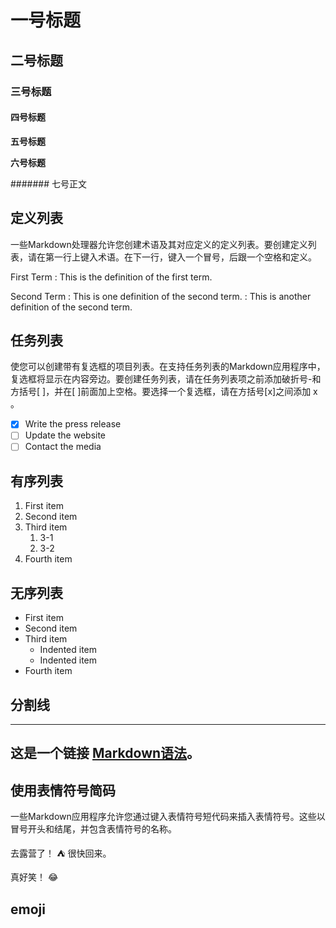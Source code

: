 # 一号标题

## 二号标题

### 三号标题

#### 四号标题

**五号标题**

**六号标题**

\####### 七号正文

## 定义列表

一些Markdown处理器允许您创建术语及其对应定义的定义列表。要创建定义列表，请在第一行上键入术语。在下一行，键入一个冒号，后跟一个空格和定义。

First Term : This is the definition of the first term.

Second Term : This is one definition of the second term. : This is another definition of the second term.

## 任务列表

使您可以创建带有复选框的项目列表。在支持任务列表的Markdown应用程序中，复选框将显示在内容旁边。要创建任务列表，请在任务列表项之前添加破折号-和方括号\[ ]，并在\[ ]前面加上空格。要选择一个复选框，请在方括号\[x]之间添加 x 。

* [x] Write the press release
* [ ] Update the website
* [ ] Contact the media

## 有序列表

1. First item
2. Second item
3. Third item
   1. 3-1
   2. 3-2
4. Fourth item

## 无序列表

* First item
* Second item
* Third item
  * Indented item
  * Indented item
* Fourth item

## 分割线

***

## 这是一个链接 [Markdown语法](https://markdown.com.cn)。

## 使用表情符号简码

一些Markdown应用程序允许您通过键入表情符号短代码来插入表情符号。这些以冒号开头和结尾，并包含表情符号的名称。

去露营了！ :tent: 很快回来。

真好笑！ :joy:

## emoji
